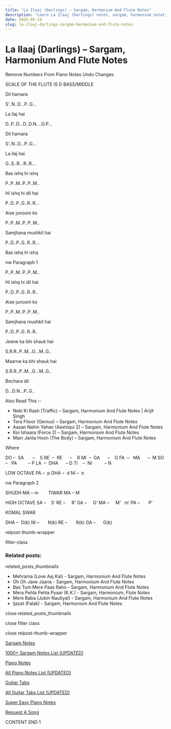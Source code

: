 ```yaml
---
title: "La Ilaaj (Darlings) – Sargam, Harmonium And Flute Notes"
description: "Learn La Ilaaj (Darlings) notes, sargam, harmonium notations and flute notes. Easy step-by-step tutorial for beginners."
date: 2025-05-19
slug: la-ilaaj-darlings-sargam-harmonium-and-flute-notes
---
```


# La Ilaaj (Darlings) – Sargam, Harmonium And Flute Notes

Remove Numbers From Piano Notes
Undo Changes

SCALE OF THE FLUTE IS D BASS/MIDDLE

Dil hamara

S’..N..D…P..G…

La ilaj hai

D..P..D…D..D.N….D.P…

Dil hamara

S’..N..D…P..G…

La ilaj hai

G..S..R…R..R…

Bas ishq hi ishq

P..P..M..P..P..M..

Hi ishq hi dil hai

P..D..P..G..R..R…

Aise junooni ko

P..P..M..P..P..M..

Samjhana mushkil hai

P..D..P..G..R..R…

Bas ishq hi ishq

nw Paragraph 1

P..P..M..P..P..M..

Hi ishq hi dil hai

P..D..P..G..R..R..

Aise junooni ko

P..P..M..P..P..M..

Samjhana mushkil hai

P..D..P..G..R..R..

Jeene ka bhi shauk hai

S.R.R..P..M…G…M..G..

Maarne ka bhi shauk hai

S.R.R..P..M…G…M..G..

Bechara dil

D…D.N…P..G..

Also Read This :-

* Neki Ki Raah (Traffic) – Sargam, Harmonium And Flute Notes | Arijit Singh
* Tera Fitoor (Genius) – Sargam, Harmonium And Flute Notes
* Aasan Nahin Yahan (Aashiqui 2) – Sargam, Harmonium And Flute Notes
* Koi Ishaara (Force 2) – Sargam, Harmonium And Flute Notes
* Main Janta Hoon (The Body) – Sargam, Harmonium And Flute Notes

Where

DO –  SA       –    S
RE  –  RE      –    R
MI  –  GA      –    G
FA  –   MA      –  M
SO  –   PA         – P
LA  –  DHA      – D
TI    –  NI          – N

LOW OCTAVE
PA –  p
DHA –  d
NI –  n

nw Paragraph 2

SHUDH MA – m        TIWAR MA – M

HIGH OCTAVE
SA –    S’
RE –     R’
GA –     G’
MA –     M’   m’
PA –       P’

KOMAL SWAR

DHA –  D(k)
NI –       N(k)
RE –       R(k)
GA –      G(k)

relpost-thumb-wrapper

filter-class

### Related posts:

related_posts_thumbnails

* Mehrama (Love Aaj Kal) - Sargam, Harmonium And Flute Notes
* Oh Oh Jane Jaana - Sargam, Harmonium And Flute Notes
* Bas Tum Mere Paas Raho - Sargam, Harmonium And Flute Notes
* Mera Pehla Pehla Pyaar (K.K.) - Sargam, Harmonium, Flute Notes
* Mere Baba (Jubin Nautiyal) - Sargam, Harmonium And Flute Notes
* Ijazat (Falak) - Sargam, Harmonium And Flute Notes

close related_posts_thumbnails

close filter class

close relpost-thumb-wrapper

[Sargam Notes](/sargam-notes.html)

[1000+ Sargam Notes List (UPDATED)](/all-songs-list-sargam-notes.html)

[Piano Notes](/piano-notes.html)

[All Piano Notes List (UPDATED)](/all-songs-list-piano-notes.html)

[Guitar Tabs](/guitar-tabs.html)

[All Guitar Tabs List (UPDATED)](/all-songs-list-guitar-tabs.html)

[Super Easy Piano Notes](https://studywall.in/)

[Request A Song](/request-a-song.html)

CONTENT END 1

